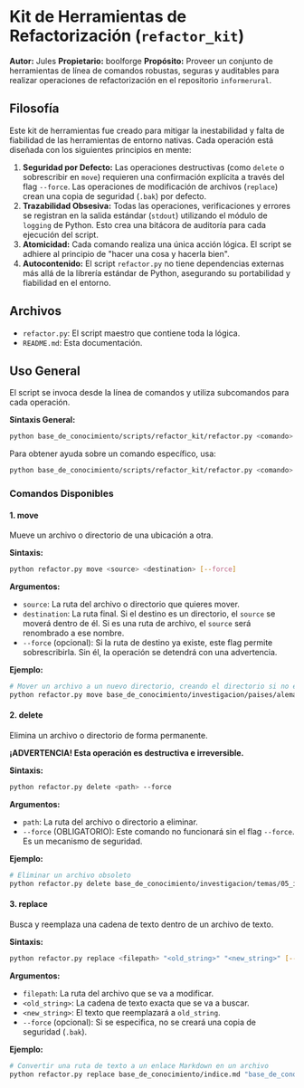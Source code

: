 # Kit de Herramientas de Refactorización (`refactor_kit`)

**Autor:** Jules
**Propietario:** boolforge
**Propósito:** Proveer un conjunto de herramientas de línea de comandos robustas, seguras y auditables para realizar operaciones de refactorización en el repositorio `informerural`.

## Filosofía

Este kit de herramientas fue creado para mitigar la inestabilidad y falta de fiabilidad de las herramientas de entorno nativas. Cada operación está diseñada con los siguientes principios en mente:

1.  **Seguridad por Defecto:** Las operaciones destructivas (como `delete` o sobrescribir en `move`) requieren una confirmación explícita a través del flag `--force`. Las operaciones de modificación de archivos (`replace`) crean una copia de seguridad (`.bak`) por defecto.
2.  **Trazabilidad Obsesiva:** Todas las operaciones, verificaciones y errores se registran en la salida estándar (`stdout`) utilizando el módulo de `logging` de Python. Esto crea una bitácora de auditoría para cada ejecución del script.
3.  **Atomicidad:** Cada comando realiza una única acción lógica. El script se adhiere al principio de "hacer una cosa y hacerla bien".
4.  **Autocontenido:** El script `refactor.py` no tiene dependencias externas más allá de la librería estándar de Python, asegurando su portabilidad y fiabilidad en el entorno.

## Archivos

*   `refactor.py`: El script maestro que contiene toda la lógica.
*   `README.md`: Esta documentación.

## Uso General

El script se invoca desde la línea de comandos y utiliza subcomandos para cada operación.

**Sintaxis General:**
```bash
python base_de_conocimiento/scripts/refactor_kit/refactor.py <comando> [argumentos...]
```
Para obtener ayuda sobre un comando específico, usa:
```bash
python base_de_conocimiento/scripts/refactor_kit/refactor.py <comando> --help
```

### Comandos Disponibles
#### 1. move
Mueve un archivo o directorio de una ubicación a otra.

**Sintaxis:**
```bash
python refactor.py move <source> <destination> [--force]
```
**Argumentos:**
*   `source`: La ruta del archivo o directorio que quieres mover.
*   `destination`: La ruta final. Si el destino es un directorio, el `source` se moverá dentro de él. Si es una ruta de archivo, el `source` será renombrado a ese nombre.
*   `--force` (opcional): Si la ruta de destino ya existe, este flag permite sobrescribirla. Sin él, la operación se detendrá con una advertencia.

**Ejemplo:**
```bash
# Mover un archivo a un nuevo directorio, creando el directorio si no existe.
python refactor.py move base_de_conocimiento/investigacion/paises/alemania_costes_vivienda.md base_de_conocimiento/investigacion/paises/alemania/costes_vivienda.md
```

#### 2. delete
Elimina un archivo o directorio de forma permanente.

**¡ADVERTENCIA! Esta operación es destructiva e irreversible.**

**Sintaxis:**
```bash
python refactor.py delete <path> --force
```
**Argumentos:**
*   `path`: La ruta del archivo o directorio a eliminar.
*   `--force` (OBLIGATORIO): Este comando no funcionará sin el flag `--force`. Es un mecanismo de seguridad.

**Ejemplo:**
```bash
# Eliminar un archivo obsoleto
python refactor.py delete base_de_conocimiento/investigacion/temas/05_info_extraida_paramanus.md --force
```

#### 3. replace
Busca y reemplaza una cadena de texto dentro de un archivo de texto.

**Sintaxis:**
```bash
python refactor.py replace <filepath> "<old_string>" "<new_string>" [--force]
```
**Argumentos:**
*   `filepath`: La ruta del archivo que se va a modificar.
*   `<old_string>`: La cadena de texto exacta que se va a buscar.
*   `<new_string>`: El texto que reemplazará a `old_string`.
*   `--force` (opcional): Si se especifica, no se creará una copia de seguridad (`.bak`).

**Ejemplo:**
```bash
# Convertir una ruta de texto a un enlace Markdown en un archivo
python refactor.py replace base_de_conocimiento/indice.md "base_de_conocimiento/metodologia/00_directiva_filosofica.md" "[00_directiva_filosofica.md](./metodologia/00_directiva_filosofica.md)"
```
